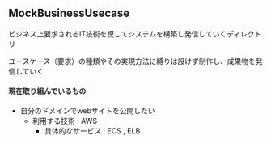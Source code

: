 MockBusinessUsecase
---
ビジネス上要求されるIT技術を模してシステムを構築し発信していくディレクトリ

ユースケース（要求）の種類やその実現方法に縛りは設けず制作し、成果物を発信していく

#### 現在取り組んでいるもの
- 自分のドメインでwebサイトを公開したい
  - 利用する技術 : AWS
    - 具体的なサービス : ECS , ELB  
